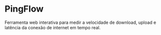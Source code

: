 # PingFlow
Ferramenta web interativa para medir a velocidade de download, upload e latência da conexão de internet em tempo real.
